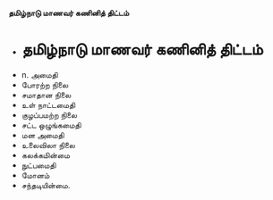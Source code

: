 **தமிழ்நாடு மாணவர் கணினித் திட்டம்**
- # தமிழ்நாடு மாணவர் கணினித் திட்டம்
- n. அமைதி
- போரற்ற நிலை
- சமாதான நிலை
- உள் நாட்டமைதி
- குழப்பமற்ற நிலை
- சட்ட ஒழுங்கமைதி
- மன அமைதி
- உலைவிலா நிலை
- கலக்கமின்மை
- நுட்பமைதி
- மோனம்
- சந்தடியின்மை.

